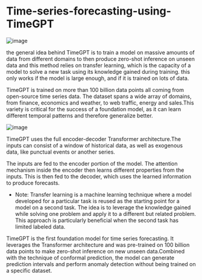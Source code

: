 # Time-series-forecasting-using-TimeGPT

![image](https://github.com/FeresDarouich/Time-series-forecasting-using-TimeGPT/assets/120333973/96075e17-2475-4bc6-96ee-d9e194e1cc53)

the general idea behind TimeGPT is to train a model on massive amounts of data from different domains to then produce zero-shot inference on unseen data and this method relies on transfer learning, which is the capacity of a model to solve a new task using its knowledge gained during training. this only works if the model is large enough, and if it is trained on lots of data. 

TimeGPT is trained on more than 100 billion data points all coming from open-source time series data. The dataset spans a wide array of domains, from finance, economics and weather, to web traffic, energy and sales.This variety is critical for the success of a foundation model, as it can learn different temporal patterns and therefore generalize better.


![image](https://github.com/FeresDarouich/Time-series-forecasting-using-TimeGPT/assets/120333973/c62a6f94-32c8-4d3d-908d-db2fa0cf3296)


TimeGPT uses the full encoder-decoder Transformer architecture.The inputs can consist of a window of historical data, as well as exogenous data, like punctual events or another series. 

The inputs are fed to the encoder portion of the model. The attention mechanism inside the encoder then learns different properties from the inputs. This is then fed to the decoder, which uses the learned information to produce forecasts.
* Note: 
 Transfer learning is a machine learning technique where a model developed for a particular task is reused as the starting point for a model on a second task. The idea is to leverage the knowledge gained while solving one problem and apply it to a different but related problem. This approach is particularly beneficial when the second task has limited labeled data.
  
 TimeGPT is the first foundation model for time series forecasting. It leverages the Transformer architecture and was pre-trained on 100 billion data points to make zero-shot inference on new unseen data.Combined with the technique of conformal prediction, the model can generate prediction intervals and perform anomaly detection without being trained on a specific dataset.
